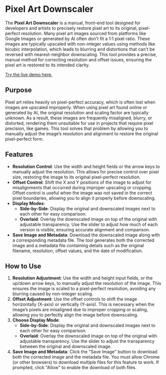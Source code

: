 # Pixel Art Downscaler

The **Pixel Art Downscaler** is a manual, front-end tool designed for developers and artists to precisely restore pixel art to its original, pixel-perfect resolution. Many pixel art images sourced from platforms like Google Images or generated by AI often don't fit a 1:1 pixel ratio. These images are typically upscaled with non-integer values using methods like bicubic interpolation, which leads to blurring and distortions that can't be reversed with nearest-neighbor downscaling. This tool provides a precise, manual method for correcting resolution and offset issues, ensuring the pixel art is restored to its intended clarity.

[Try the live demo here.](https://johnballentine.github.io/pixel-manual-downscale/)

## Purpose

Pixel art relies heavily on pixel-perfect accuracy, which is often lost when images are upscaled improperly. When using pixel art found online or generated by AI, the original resolution and scaling factor are typically unknown. As a result, these images are frequently misaligned, blurry, or distorted, rendering them unsuitable for use in projects that require pixel precision, like games. This tool solves that problem by allowing you to manually adjust the image’s resolution and alignment to restore the original pixel-perfect form.

## Features

- **Resolution Control**: Use the width and height fields or the arrow keys to manually adjust the resolution. This allows for precise control over pixel size, restoring the image to its original pixel-perfect resolution.
- **Offset Control**: Shift the X and Y positions of the image to adjust for misalignments that occurred during improper upscaling or cropping. Offset control is useful when the image was not saved in the correct pixel boundaries, allowing you to align it properly before downscaling.
- **Display Modes**:
  - **Side-by-Side**: Display the original and downscaled images next to each other for easy comparison.
  - **Overlaid**: Overlay the downscaled image on top of the original with adjustable transparency. Use the slider to adjust how much of each version is visible, ensuring accurate alignment and comparison.
- **Save Image and Metadata**: Download the downscaled image along with a corresponding metadata file. The tool generates both the corrected image and a metadata file containing details such as the original filename, resolution, offset values, and the date of modification.

## How to Use

1. **Resolution Adjustment**: Use the width and height input fields, or the up/down arrow keys, to manually adjust the resolution of the image. This ensures the image is scaled to a pixel-perfect resolution, avoiding any blurring caused by non-integer scaling.
2. **Offset Adjustment**: Use the offset controls to shift the image horizontally (X-axis) or vertically (Y-axis). This is necessary when the image’s pixels are misaligned due to improper cropping or scaling, allowing you to perfectly align the image before downscaling.
3. **Choose Display Mode**:
   - **Side-by-Side**: Display the original and downscaled images next to each other for easy comparison.
   - **Overlaid**: Overlay the downscaled image on top of the original with adjustable transparency. Use the slider to adjust the transparency between the original and downscaled image.
4. **Save Image and Metadata**: Click the "Save Image" button to download both the corrected image and the metadata file. You must allow Chrome (or other browsers) to download multiple files for this feature to work. If prompted, click "Allow" to enable the download of both files.
